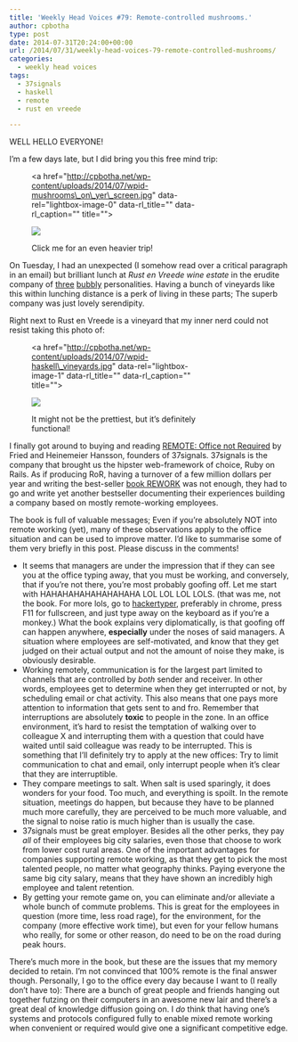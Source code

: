 ```yaml
---
title: 'Weekly Head Voices #79: Remote-controlled mushrooms.'
author: cpbotha
type: post
date: 2014-07-31T20:24:00+00:00
url: /2014/07/31/weekly-head-voices-79-remote-controlled-mushrooms/
categories:
  - weekly head voices
tags:
  - 37signals
  - haskell
  - remote
  - rust en vreede

---
```

WELL HELLO EVERYONE! 

I&#8217;m a few days late, but I did bring you this free mind trip: <figure style="width: 300px" class="wp-caption alignnone"><a href="http://cpbotha.net/wp-content/uploads/2014/07/wpid-mushrooms\_on\_yer\_screen.jpg" data-rel="lightbox-image-0" data-rl\_title="" data-rl_caption="" title="">

![][1]</a><figcaption class="wp-caption-text">Click me for an even heavier trip!</figcaption></figure> 

On Tuesday, I had an unexpected (I somehow read over a critical paragraph in an email) but brilliant lunch at _Rust en Vreede wine estate_ in the erudite company of [three][2] [bubbly][3] personalities. Having a bunch of vineyards like this within lunching distance is a perk of living in these parts; The superb company was just lovely serendipity. 

Right next to Rust en Vreede is a vineyard that my inner nerd could not resist taking this photo of: <figure style="width: 300px" class="wp-caption alignnone"><a href="http://cpbotha.net/wp-content/uploads/2014/07/wpid-haskell\_vineyards.jpg" data-rel="lightbox-image-1" data-rl\_title="" data-rl_caption="" title="">

![][4]</a><figcaption class="wp-caption-text">It might not be the prettiest, but it&#8217;s definitely functional!</figcaption></figure> 

I finally got around to buying and reading [REMOTE: Office not Required][5] by Fried and Heinemeier Hansson, founders of 37signals. 37signals is the company that brought us the hipster web-framework of choice, Ruby on Rails. As if producing RoR, having a turnover of a few million dollars per year and writing the best-seller [book REWORK][6] was not enough, they had to go and write yet another bestseller documenting their experiences building a company based on mostly remote-working employees. 

The book is full of valuable messages; Even if you&#8217;re absolutely NOT into remote working (yet), many of these observations apply to the office situation and can be used to improve matter. I&#8217;d like to summarise some of them very briefly in this post. Please discuss in the comments! 

<ul class="org-ul">
  <li>
    It seems that managers are under the impression that if they can see you at the office typing away, that you must be working, and conversely, that if you&#8217;re not there, you&#8217;re most probably goofing off. Let me start with HAHAHAHAHAHAHAHAHA LOL LOL LOL LOLS. (that was me, not the book. For more lols, go to <a href="http://hackertyper.com/">hackertyper</a>, preferably in chrome, press F11 for fullscreen, and just type away on the keyboard as if you&#8217;re a monkey.) What the book explains very diplomatically, is that goofing off can happen anywhere, <b>especially</b> under the noses of said managers. A situation where employees are self-motivated, and know that they get judged on their actual output and not the amount of noise they make, is obviously desirable.
  </li>
  <li>
    Working remotely, communication is for the largest part limited to channels that are controlled by <i>both</i> sender and receiver. In other words, employees get to determine when they get interrupted or not, by scheduling email or chat activity. This also means that one pays more attention to information that gets sent to and fro. Remember that interruptions are absolutely <b>toxic</b> to people in the zone. In an office environment, it&#8217;s hard to resist the temptation of walking over to colleague X and interrupting them with a question that could have waited until said colleague was ready to be interrupted. This is something that I&#8217;ll definitely try to apply at the new offices: Try to limit communication to chat and email, only interrupt people when it&#8217;s clear that they are interruptible.
  </li>
  <li>
    They compare meetings to salt. When salt is used sparingly, it does wonders for your food. Too much, and everything is spoilt. In the remote situation, meetings do happen, but because they have to be planned much more carefully, they are perceived to be much more valuable, and the signal to noise ratio is much higher than is usually the case.
  </li>
  <li>
    37signals must be great employer. Besides all the other perks, they pay <i>all</i> of their employees big city salaries, even those that choose to work from lower cost rural areas. One of the important advantages for companies supporting remote working, as that they get to pick the most talented people, no matter what geography thinks. Paying everyone the same big city salary, means that they have shown an incredibly high employee and talent retention.
  </li>
  <li>
    By getting your remote game on, you can eliminate and/or alleviate a whole bunch of commute problems. This is great for the employees in question (more time, less road rage), for the environment, for the company (more effective work time), but even for your fellow humans who really, for some or other reason, do need to be on the road during peak hours.
  </li>
</ul>

There&#8217;s much more in the book, but these are the issues that my memory decided to retain. I&#8217;m not convinced that 100% remote is the final answer though. Personally, I go to the office every day because I want to (I really don&#8217;t have to): There are a bunch of great people and friends hanging out together futzing on their computers in an awesome new lair and there&#8217;s a great deal of knowledge diffusion going on. I _do_ think that having one&#8217;s systems and protocols configured fully to enable mixed remote working when convenient or required would give one a significant competitive edge.

 [1]: http://cpbotha.net/wp-content/uploads/2014/07/wpid-mushrooms_on_yer_screen-300x300.jpg
 [2]: http://mentat.za.net/
 [3]: http://francoismalan.com/
 [4]: http://cpbotha.net/wp-content/uploads/2014/07/wpid-haskell_vineyards-300x225.jpg
 [5]: http://37signals.com/remote/
 [6]: http://37signals.com/rework/